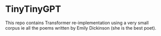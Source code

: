 # TinyTinyGPT
This repo contains Transformer re-implementation using a very small corpus ie all the poems written by Emily Dickinson (she is the best poet). 

